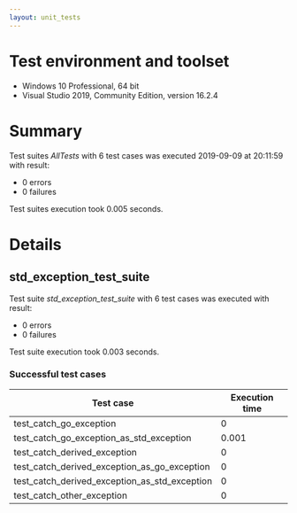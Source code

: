 ```yaml
---
layout: unit_tests
---
```


# Test environment and toolset 

* Windows 10 Professional, 64 bit
* Visual Studio 2019, Community Edition, version 16.2.4

# Summary

Test suites *AllTests* with 6 test cases was executed 2019-09-09 at 20:11:59 with result:

* 0 errors
* 0 failures

Test suites execution took 0.005 seconds.

# Details

## std_exception_test_suite

Test suite *std_exception_test_suite* with 6 test cases was executed with result:

* 0 errors
* 0 failures

Test suite execution took 0.003 seconds.

### Successful test cases

Test case|Execution time
-|-
test_catch_go_exception | 0
test_catch_go_exception_as_std_exception | 0.001
test_catch_derived_exception | 0
test_catch_derived_exception_as_go_exception | 0
test_catch_derived_exception_as_std_exception | 0
test_catch_other_exception | 0

